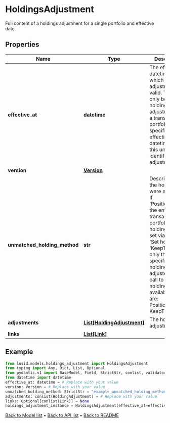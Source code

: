 # HoldingsAdjustment

Full content of a holdings adjustment for a single portfolio and effective date.
## Properties
Name | Type | Description | Notes
------------ | ------------- | ------------- | -------------
**effective_at** | **datetime** | The effective datetime from which the adjustment is valid. There can only be one holdings adjustment for a transaction portfolio at a specific effective datetime, so this uniquely identifies the adjustment. | 
**version** | [**Version**](Version.md) |  | 
**unmatched_holding_method** | **str** | Describes how the holdings were adjusted. If &#39;PositionToZero&#39; the entire transaction portfolio&#39;s holdings were set via a call to &#39;Set holdings&#39;. If &#39;KeepTheSame&#39; only the specified holdings were adjusted via a call to &#39;Adjust holdings&#39;. The available values are: PositionToZero, KeepTheSame | 
**adjustments** | [**List[HoldingAdjustment]**](HoldingAdjustment.md) | The holding adjustments. | 
**links** | [**List[Link]**](Link.md) |  | [optional] 
## Example

```python
from lusid.models.holdings_adjustment import HoldingsAdjustment
from typing import Any, Dict, List, Optional
from pydantic.v1 import BaseModel, Field, StrictStr, conlist, validator
from datetime import datetime
effective_at: datetime = # Replace with your value
version: Version = # Replace with your value
unmatched_holding_method: StrictStr = "example_unmatched_holding_method"
adjustments: conlist(HoldingAdjustment) = # Replace with your value
links: Optional[conlist(Link)] = None
holdings_adjustment_instance = HoldingsAdjustment(effective_at=effective_at, version=version, unmatched_holding_method=unmatched_holding_method, adjustments=adjustments, links=links)

```

[Back to Model list](../README.md#documentation-for-models) &#8226; [Back to API list](../README.md#documentation-for-api-endpoints) &#8226; [Back to README](../README.md)


